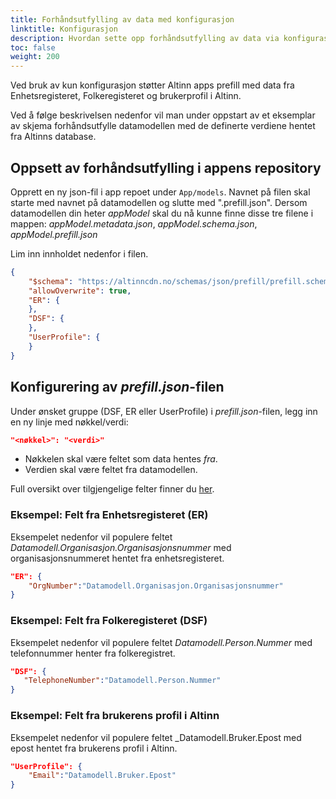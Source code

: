 ```yaml
---
title: Forhåndsutfylling av data med konfigurasjon
linktitle: Konfigurasjon
description: Hvordan sette opp forhåndsutfylling av data via konfigurasjonsfil.
toc: false
weight: 200
---
```


Ved bruk av kun konfigurasjon støtter Altinn apps prefill med data fra Enhetsregisteret, Folkeregisteret og 
brukerprofil i Altinn.

Ved å følge beskrivelsen nedenfor vil man under oppstart av et eksemplar av skjema forhåndsutfylle datamodellen med
de definerte verdiene hentet fra Altinns database.

## Oppsett av forhåndsutfylling i appens repository

Opprett en ny json-fil i app repoet under `App/models`.
Navnet på filen skal starte med navnet på datamodellen og slutte med ".prefill.json".
Dersom datamodellen din heter _appModel_ skal du nå kunne finne disse tre filene i mappen:
_appModel.metadata.json_, _appModel.schema.json_, _appModel.prefill.json_

Lim inn innholdet nedenfor i filen.

```json
{
    "$schema": "https://altinncdn.no/schemas/json/prefill/prefill.schema.v1.json",
    "allowOverwrite": true,
    "ER": {
    },
    "DSF": {
    },
    "UserProfile": {
    }
}
```

## Konfigurering av _prefill.json_-filen

Under ønsket gruppe (DSF, ER eller UserProfile) 
i _prefill.json_-filen, legg inn en ny linje med nøkkel/verdi:

```json
"<nøkkel>": "<verdi>"
```

- Nøkkelen skal være feltet som data hentes _fra_.
- Verdien skal være feltet fra datamodellen.

Full oversikt over tilgjengelige felter finner du [her](../../../reference/data/prefill/#tilgjengelige-prefill-verdier).

### Eksempel: Felt fra Enhetsregisteret (ER)

Eksempelet nedenfor vil populere feltet _Datamodell.Organisasjon.Organisasjonsnummer_ med organisasjonsnummeret 
hentet fra enhetsregisteret.

```json
"ER": {
    "OrgNumber":"Datamodell.Organisasjon.Organisasjonsnummer"
}
```

### Eksempel: Felt fra Folkeregisteret (DSF)

Eksempelet nedenfor vil populere feltet _Datamodell.Person.Nummer_ med telefonnummer henter fra folkeregistret.

 ```json
"DSF": {
    "TelephoneNumber":"Datamodell.Person.Nummer"
}
```

### Eksempel: Felt fra brukerens profil i Altinn

Eksempelet nedenfor vil populere feltet _Datamodell.Bruker.Epost med epost hentet fra brukerens profil i Altinn.

```json
"UserProfile": {
    "Email":"Datamodell.Bruker.Epost"
}
```